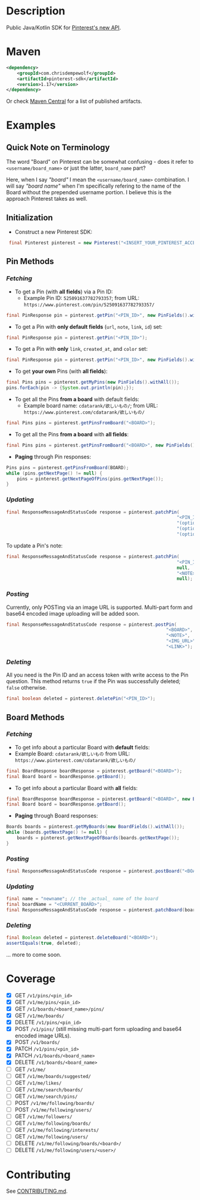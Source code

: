 # Description

Public Java/Kotlin SDK for [Pinterest's new API](https://developers.pinterest.com/docs/getting-started/introduction/).

# Maven

```xml
<dependency>
    <groupId>com.chrisdempewolf</groupId>
    <artifactId>pinterest-sdk</artifactId>
    <version>1.17</version>
</dependency>
```
Or check [Maven Central](https://search.maven.org/#search%7Cgav%7C1%7Cg%3A%22com.chrisdempewolf%22%20AND%20a%3A%22pinterest-sdk%22) for a list of published artifacts.

# Examples

## Quick Note on Terminology

The word "Board" on Pinterest can be somewhat confusing - does it refer to `<username/board_name>` or just the latter, `board_name` part?

Here, when I say _"board"_ I mean the `<username/board_name>` combination.  I will say _"board name"_ when I'm specifically refering to the name of the Board without the prepended username portion. I believe this is the approach Pinterest takes as well.

## Initialization

- Construct a new Pinterest SDK:
```java 
 final Pinterest pinterest = new Pinterest("<INSERT_YOUR_PINTEREST_ACCESS_TOKEN>");
```
    
## Pin Methods

### *Fetching*
    
- To get a Pin (with **all fields**) via a Pin ID:
  - Example Pin ID:  `525091637782793357`; from URL: `https://www.pinterest.com/pin/525091637782793357/`
```java 
final PinResponse pin = pinterest.getPin("<PIN_ID>", new PinFields().withAll());
```
   
- To get a Pin with **only default fields** (`url`, `note`, `link`, `id`) set:
```java
final PinResponse pin = pinterest.getPin("<PIN_ID>");
```
  
- To get a Pin with **only** `link`, `created_at`, and `color` set:
```java
final PinResponse pin = pinterest.getPin("<PIN_ID>", new PinFields().withLink().withCreatedAt().withColor());
```
  
- To get **your own** Pins (with **all fields**):
```java 
final Pins pins = pinterest.getMyPins(new PinFields().withAll());
pins.forEach(pin -> {System.out.println(pin);});
```
    
- To get all the Pins **from a board** with default fields:
  - Example board name:  `cdatarank/欲しいもの/`; from URL:  `https://www.pinterest.com/cdatarank/欲しいもの/`
```java 
final Pins pins = pinterest.getPinsFromBoard("<BOARD>");
```
    
- To get all the Pins **from a board** with **all fields**:
```java 
final Pins pins = pinterest.getPinsFromBoard("<BOARD>", new PinFields().withAll());
```
  
- **Paging** through Pin responses:
```java
Pins pins = pinterest.getPinsFromBoard(BOARD);
while (pins.getNextPage() != null) {
    pins = pinterest.getNextPageOfPins(pins.getNextPage());
}
```

### *Updating*
```java
final ResponseMessageAndStatusCode response = pinterest.patchPin(
                                                                "<PIN_ID>", 
                                                                "(optional)<BOARD_NAME>", 
                                                                "(optional)<NOTE>", 
                                                                "(optional)<LINK>");
```

To update a Pin's note:
```java
final ResponseMessageAndStatusCode response = pinterest.patchPin(
                                                                "<PIN_ID>", 
                                                                null, 
                                                                "<NOTE>", 
                                                                null);
```

### *Posting*
Currently, only POSTing via an image URL is supported.  Multi-part form and base64 encoded image uploading will be added soon.
```java
final ResponseMessageAndStatusCode response = pinterest.postPin(
                                                            "<BOARD>",
                                                            "<NOTE>",
                                                            "<IMG_URL>",
                                                            "<LINK>");
```

### *Deleting*

All you need is the Pin ID and an access token with write access to the Pin question.
This method returns `true` if the Pin was successfully deleted; `false` otherwise.

```java
final boolean deleted = pinterest.deletePin("<PIN_ID>");
```
  
## Board Methods

### *Fetching*

-  To get info about a particular Board with **default** fields:
  - Example Board: `cdatarank/欲しいもの`
    from URL:  `https://www.pinterest.com/cdatarank/欲しいもの/`
```java
final BoardResponse boardResponse = pinterest.getBoard("<BOARD>");
final Board board = boardResponse.getBoard();
```

-  To get info about a particular Board with **all** fields:
```java
final BoardResponse boardResponse = pinterest.getBoard("<BOARD>", new BoardFields().withAll());
final Board board = boardResponse.getBoard();
```
- **Paging** through Board responses:
```java
Boards boards = pinterest.getMyBoards(new BoardFields().withAll());
while (boards.getNextPage() != null) {
    boards = pinterest.getNextPageOfBoards(boards.getNextPage());
}
```

### *Posting*
```java
final ResponseMessageAndStatusCode response = pinterest.postBoard("<BOARD>", "<BOARD_DESCRIPTION>");
```

### *Updating*
```java
final name = "newname"; // the _actual_ name of the board
final boardName = "<CURRENT_BOARD>";
final ResponseMessageAndStatusCode response = pinterest.patchBoard(boardName, name, description);
```

### *Deleting*
```java
final Boolean deleted = pinterest.deleteBoard("<BOARD>");
assertEquals(true, deleted);
```
... more to come soon.

# Coverage

- [x] GET `/v1/pins/<pin_id>`
- [x] GET `/v1/me/pins/<pin_id>`
- [x] GET `/v1/boards/<board_name>/pins/`
- [x] GET `/v1/me/boards/`
- [x] DELETE `/v1/pins/<pin_id>`
- [x] POST `/v1/pins/` (still missing multi-part form uploading and base64 encoded image URLs).
- [x] POST `/v1/boards/`
- [x] PATCH `/v1/pins/<pin_id>`
- [x] PATCH `/v1/boards/<board_name>`
- [x] DELETE `/v1/boards/<board_name>`
- [ ] GET `/v1/me/`
- [ ] GET `/v1/me/boards/suggested/`
- [ ] GET `/v1/me/likes/`
- [ ] GET `/v1/me/search/boards/`
- [ ] GET `/v1/me/search/pins/`
- [ ] POST `/v1/me/following/boards/`
- [ ] POST `/v1/me/following/users/`
- [ ] GET `/v1/me/followers/`
- [ ] GET `/v1/me/following/boards/`
- [ ] GET `/v1/me/following/interests/`
- [ ] GET `/v1/me/following/users/`
- [ ] DELETE `/v1/me/following/boards/<board>/`
- [ ] DELETE `/v1/me/following/users/<user>/`

# Contributing

See [CONTRIBUTING.md](https://github.com/dempe/pinterest-java/blob/master/CONTRIBUTING.md).
